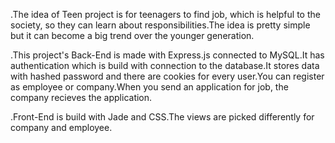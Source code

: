 .The idea of Teen project is for teenagers to find job, which is helpful to the society, so they can learn about responsibilities.The idea is pretty simple but it can become a big trend over the younger generation.

.This project's Back-End is made with Express.js connected to MySQL.It has authentication which is build with connection to the database.It stores data with hashed password and there are cookies for every user.You can register as employee or company.When you send an application for job, the company recieves the application.

.Front-End is build with Jade and CSS.The views are picked differently for company and employee.

